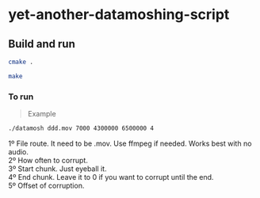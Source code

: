 # yet-another-datamoshing-script
## Build and run
```bash
cmake .
```
```bash
make
```
### To run
> Example
```bash
./datamosh ddd.mov 7000 4300000 6500000 4
```
1º File route. It need to be .mov. Use ffmpeg if needed. Works best with no audio. </br>
2º How often to corrupt. </br>
3º Start chunk. Just eyeball it. </br>
4º End chunk. Leave it to 0 if you want to corrupt until the end. </br>
5º Offset of corruption. </br>
